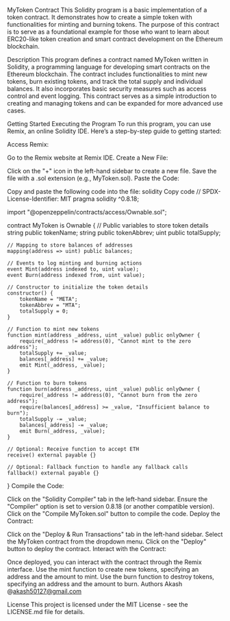 MyToken Contract
This Solidity program is a basic implementation of a token contract. It demonstrates how to create a simple token with functionalities for minting and burning tokens. The purpose of this contract is to serve as a foundational example for those who want to learn about ERC20-like token creation and smart contract development on the Ethereum blockchain.

Description
This program defines a contract named MyToken written in Solidity, a programming language for developing smart contracts on the Ethereum blockchain. The contract includes functionalities to mint new tokens, burn existing tokens, and track the total supply and individual balances. It also incorporates basic security measures such as access control and event logging. This contract serves as a simple introduction to creating and managing tokens and can be expanded for more advanced use cases.

Getting Started
Executing the Program
To run this program, you can use Remix, an online Solidity IDE. Here’s a step-by-step guide to getting started:

Access Remix:

Go to the Remix website at Remix IDE.
Create a New File:

Click on the "+" icon in the left-hand sidebar to create a new file.
Save the file with a .sol extension (e.g., MyToken.sol).
Paste the Code:

Copy and paste the following code into the file:
solidity
Copy code
// SPDX-License-Identifier: MIT
pragma solidity ^0.8.18;

import "@openzeppelin/contracts/access/Ownable.sol";

contract MyToken is Ownable {
    // Public variables to store token details
    string public tokenName;
    string public tokenAbbrev;
    uint public totalSupply;

    // Mapping to store balances of addresses
    mapping(address => uint) public balances;

    // Events to log minting and burning actions
    event Mint(address indexed to, uint value);
    event Burn(address indexed from, uint value);

    // Constructor to initialize the token details
    constructor() {
        tokenName = "META";
        tokenAbbrev = "MTA";
        totalSupply = 0;
    }

    // Function to mint new tokens
    function mint(address _address, uint _value) public onlyOwner {
        require(_address != address(0), "Cannot mint to the zero address");
        totalSupply += _value;
        balances[_address] += _value;
        emit Mint(_address, _value);
    }

    // Function to burn tokens
    function burn(address _address, uint _value) public onlyOwner {
        require(_address != address(0), "Cannot burn from the zero address");
        require(balances[_address] >= _value, "Insufficient balance to burn");
        totalSupply -= _value;
        balances[_address] -= _value;
        emit Burn(_address, _value);
    }

    // Optional: Receive function to accept ETH
    receive() external payable {}

    // Optional: Fallback function to handle any fallback calls
    fallback() external payable {}
}
Compile the Code:

Click on the "Solidity Compiler" tab in the left-hand sidebar.
Ensure the "Compiler" option is set to version 0.8.18 (or another compatible version).
Click on the "Compile MyToken.sol" button to compile the code.
Deploy the Contract:

Click on the "Deploy & Run Transactions" tab in the left-hand sidebar.
Select the MyToken contract from the dropdown menu.
Click on the "Deploy" button to deploy the contract.
Interact with the Contract:

Once deployed, you can interact with the contract through the Remix interface.
Use the mint function to create new tokens, specifying an address and the amount to mint.
Use the burn function to destroy tokens, specifying an address and the amount to burn.
Authors
Akash
@akash50127@gmail.com

License
This project is licensed under the MIT License - see the LICENSE.md file for details.
